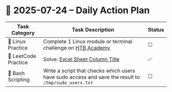 # 📌 2025-07-24 – Daily Action Plan

| Task Category        | Task Description                                                                                     | Status |
| -------------------- | ---------------------------------------------------------------------------------------------------- | ------ |
| 🐧 Linux Practice    | Complete 1 Linux module or terminal challenge on [HTB Academy](https://academy.hackthebox.com/)      | ☐      |
| 🧠 LeetCode Practice | Solve: [Excel Sheet Column Title](https://leetcode.com/problems/excel-sheet-column-title/)           | ✅      |
| 📜 Bash Scripting    | Write a script that checks which users have sudo access and save the result to `/tmp/sudo_users.txt` | ☐      |
